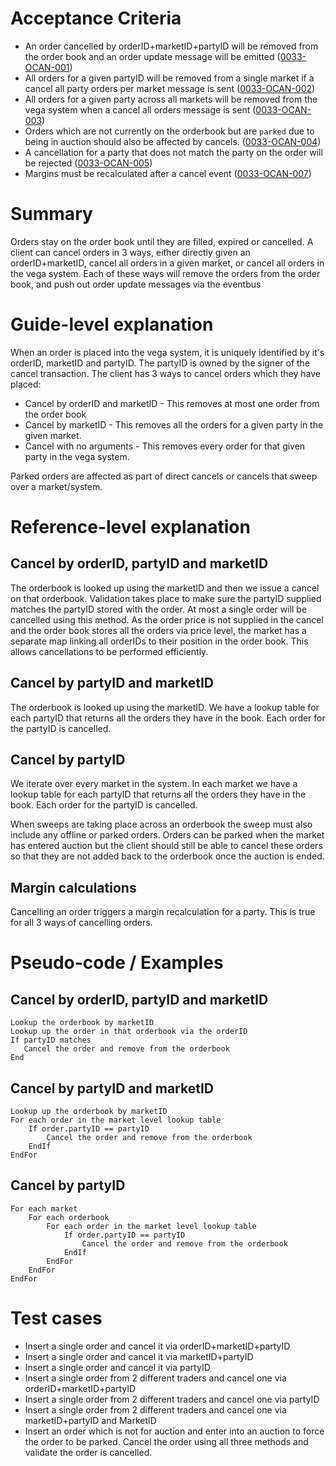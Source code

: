 # Acceptance Criteria

- An order cancelled by orderID+marketID+partyID will be removed from the order book and an order update message will be emitted (<a name="0033-OCAN-001" href="#0033-OCAN-001">0033-OCAN-001</a>)
- All orders for a given partyID will be removed from a single market if a cancel all party orders per market message is sent (<a name="0033-OCAN-002" href="#0033-OCAN-002">0033-OCAN-002</a>)
- All orders for a given party across all markets will be removed from the vega system when a cancel all orders message is sent (<a name="0033-OCAN-003" href="#0033-OCAN-003">0033-OCAN-003</a>)
- Orders which are not currently on the orderbook but are `parked` due to being in auction should also be affected by cancels. (<a name="0033-OCAN-004" href="#0033-OCAN-004">0033-OCAN-004</a>)
- A cancellation for a party that does not match the party on the order will be rejected (<a name="0033-OCAN-005" href="#0033-OCAN-005">0033-OCAN-005</a>)
- Margins must be recalculated after a cancel event (<a name="0033-OCAN-007" href="#0033-OCAN-007">0033-OCAN-007</a>)

# Summary

Orders stay on the order book until they are filled, expired or cancelled. A client can cancel orders in 3 ways, either directly given an orderID+marketID, cancel all orders in a given market, or cancel all orders in the vega system. Each of these ways will remove the orders from the order book, and push out order update messages via the eventbus


# Guide-level explanation

When an order is placed into the vega system, it is uniquely identified by it's orderID, marketID and partyID. The partyID is owned by the signer of the cancel transaction. The client has 3 ways to cancel orders which they have placed:

- Cancel by orderID and marketID - This removes at most one order from the order book
- Cancel by marketID - This removes all the orders for a given party in the given market.
- Cancel with no arguments - This removes every order for that given party in the vega system. 

Parked orders are affected as part of direct cancels or cancels that sweep over a market/system.


# Reference-level explanation

## Cancel by orderID, partyID and marketID
The orderbook is looked up using the marketID and then we issue a cancel on that orderbook. Validation takes place to make sure the partyID supplied matches the partyID stored with the order. At most a single order will be cancelled using this method. As the order price is not supplied in the cancel and the order book stores all the orders via price level, the market has a separate map linking all orderIDs to their position in the order book. This allows cancellations to be performed efficiently.

## Cancel by partyID and marketID
The orderbook is looked up using the marketID. We have a lookup table for each partyID that returns all the orders they have in the book. Each order for the partyID is cancelled.

## Cancel by partyID
We iterate over every market in the system. In each market we have a lookup table for each partyID that returns all the orders they have in the book. Each order for the partyID is cancelled.

When sweeps are taking place across an orderbook the sweep must also include any offline or parked orders. Orders can be parked when the market has entered auction but the client should still be able to cancel these orders so that they are not added back to the orderbook once the auction is ended.

## Margin calculations
Cancelling an order triggers a margin recalculation for a party. This is true for all 3 ways of cancelling orders.

# Pseudo-code / Examples

## Cancel by orderID, partyID and marketID

    Lookup the orderbook by marketID
    Lookup up the order in that orderbook via the orderID
    If partyID matches
       Cancel the order and remove from the orderbook
    End

## Cancel by partyID and marketID

    Lookup up the orderbook by marketID
    For each order in the market level lookup table
        If order.partyID == partyID
            Cancel the order and remove from the orderbook
        EndIf
    EndFor

## Cancel by partyID

    For each market
        For each orderbook
            For each order in the market level lookup table
                If order.partyID == partyID
                    Cancel the order and remove from the orderbook
                EndIf
            EndFor
        EndFor
    EndFor


# Test cases

- Insert a single order and cancel it via orderID+marketID+partyID
- Insert a single order and cancel it via marketID+partyID
- Insert a single order and cancel it via partyID
- Insert a single order from 2 different traders and cancel one via orderID+marketID+partyID
- Insert a single order from 2 different traders and cancel one via partyID
- Insert a single order from 2 different traders and cancel one via marketID+partyID and MarketID
- Insert an order which is not for auction and enter into an auction to force the order to be parked. Cancel the order using all three methods and validate the order is cancelled.
